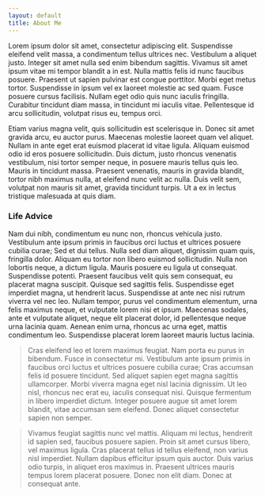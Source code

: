 ```yaml
---
layout: default
title: About Me
---
```


Lorem ipsum dolor sit amet, consectetur adipiscing elit. Suspendisse eleifend velit massa, a condimentum tellus ultrices nec. Vestibulum a aliquet justo. Integer sit amet nulla sed enim bibendum sagittis. Vivamus sit amet ipsum vitae mi tempor blandit a in est. Nulla mattis felis id nunc faucibus posuere. Praesent ut sapien pulvinar est congue porttitor. Morbi eget metus tortor. Suspendisse in ipsum vel ex laoreet molestie ac sed quam. Fusce posuere cursus facilisis. Nullam eget odio quis nunc iaculis fringilla. Curabitur tincidunt diam massa, in tincidunt mi iaculis vitae. Pellentesque id arcu sollicitudin, volutpat risus eu, tempus orci.

Etiam varius magna velit, quis sollicitudin est scelerisque in. Donec sit amet gravida arcu, eu auctor purus. Maecenas molestie laoreet quam vel aliquet. Nullam in ante eget erat euismod placerat id vitae ligula. Aliquam euismod odio id eros posuere sollicitudin. Duis dictum, justo rhoncus venenatis vestibulum, nisi tortor semper neque, in posuere mauris tellus quis leo. Mauris in tincidunt massa. Praesent venenatis, mauris in gravida blandit, tortor nibh maximus nulla, at eleifend nunc velit ac nulla. Duis velit sem, volutpat non mauris sit amet, gravida tincidunt turpis. Ut a ex in lectus tristique malesuada at quis diam.

### Life Advice

Nam dui nibh, condimentum eu nunc non, rhoncus vehicula justo. Vestibulum ante ipsum primis in faucibus orci luctus et ultrices posuere cubilia curae; Sed et dui tellus. Nulla sed diam aliquet, dignissim quam quis, fringilla dolor. Aliquam eu tortor non libero euismod sollicitudin. Nulla non lobortis neque, a dictum ligula. Mauris posuere eu ligula ut consequat. Suspendisse potenti. Praesent faucibus velit quis sem consequat, eu placerat magna suscipit. Quisque sed sagittis felis. Suspendisse eget imperdiet magna, ut hendrerit lacus. Suspendisse at ante nec nisi rutrum viverra vel nec leo. Nullam tempor, purus vel condimentum elementum, urna felis maximus neque, et vulputate lorem nisi et ipsum. Maecenas sodales, ante et vulputate aliquet, neque elit placerat dolor, id pellentesque neque urna lacinia quam. Aenean enim urna, rhoncus ac urna eget, mattis condimentum leo. Suspendisse placerat lorem laoreet mauris luctus lacinia.

> Cras eleifend leo et lorem maximus feugiat. Nam porta eu purus in bibendum. Fusce in consectetur mi. Vestibulum ante ipsum primis in faucibus orci luctus et ultrices posuere cubilia curae; Cras accumsan felis id posuere tincidunt. Sed aliquet sapien eget magna sagittis ullamcorper. Morbi viverra magna eget nisl lacinia dignissim. Ut leo nisl, rhoncus nec erat eu, iaculis consequat nisi. Quisque fermentum in libero imperdiet dictum. Integer posuere augue sit amet lorem blandit, vitae accumsan sem eleifend. Donec aliquet consectetur sapien non semper.

> Vivamus feugiat sagittis nunc vel mattis. Aliquam mi lectus, hendrerit id sapien sed, faucibus posuere sapien. Proin sit amet cursus libero, vel maximus ligula. Cras placerat tellus id tellus eleifend, non varius nisl imperdiet. Nullam dapibus efficitur ipsum quis auctor. Duis varius odio turpis, in aliquet eros maximus in. Praesent ultrices mauris tempus lorem placerat posuere. Donec non elit diam. Donec at consequat ante. 

